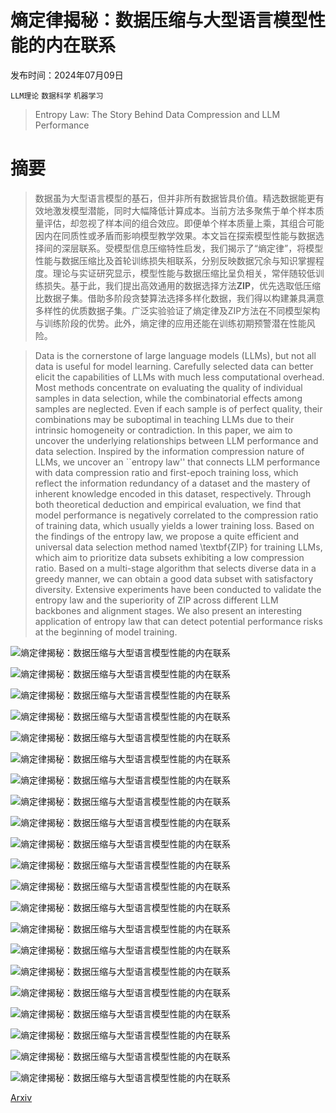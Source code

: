# 熵定律揭秘：数据压缩与大型语言模型性能的内在联系

发布时间：2024年07月09日

`LLM理论` `数据科学` `机器学习`

> Entropy Law: The Story Behind Data Compression and LLM Performance

# 摘要

> 数据虽为大型语言模型的基石，但并非所有数据皆具价值。精选数据能更有效地激发模型潜能，同时大幅降低计算成本。当前方法多聚焦于单个样本质量评估，却忽视了样本间的组合效应。即便单个样本质量上乘，其组合可能因内在同质性或矛盾而影响模型教学效果。本文旨在探索模型性能与数据选择间的深层联系。受模型信息压缩特性启发，我们揭示了“熵定律”，将模型性能与数据压缩比及首轮训练损失相联系，分别反映数据冗余与知识掌握程度。理论与实证研究显示，模型性能与数据压缩比呈负相关，常伴随较低训练损失。基于此，我们提出高效通用的数据选择方法**ZIP**，优先选取低压缩比数据子集。借助多阶段贪婪算法选择多样化数据，我们得以构建兼具满意多样性的优质数据子集。广泛实验验证了熵定律及ZIP方法在不同模型架构与训练阶段的优势。此外，熵定律的应用还能在训练初期预警潜在性能风险。

> Data is the cornerstone of large language models (LLMs), but not all data is useful for model learning. Carefully selected data can better elicit the capabilities of LLMs with much less computational overhead. Most methods concentrate on evaluating the quality of individual samples in data selection, while the combinatorial effects among samples are neglected. Even if each sample is of perfect quality, their combinations may be suboptimal in teaching LLMs due to their intrinsic homogeneity or contradiction. In this paper, we aim to uncover the underlying relationships between LLM performance and data selection. Inspired by the information compression nature of LLMs, we uncover an ``entropy law'' that connects LLM performance with data compression ratio and first-epoch training loss, which reflect the information redundancy of a dataset and the mastery of inherent knowledge encoded in this dataset, respectively. Through both theoretical deduction and empirical evaluation, we find that model performance is negatively correlated to the compression ratio of training data, which usually yields a lower training loss. Based on the findings of the entropy law, we propose a quite efficient and universal data selection method named \textbf{ZIP} for training LLMs, which aim to prioritize data subsets exhibiting a low compression ratio. Based on a multi-stage algorithm that selects diverse data in a greedy manner, we can obtain a good data subset with satisfactory diversity. Extensive experiments have been conducted to validate the entropy law and the superiority of ZIP across different LLM backbones and alignment stages. We also present an interesting application of entropy law that can detect potential performance risks at the beginning of model training.

![熵定律揭秘：数据压缩与大型语言模型性能的内在联系](../../../paper_images/2407.06645/x1.png)

![熵定律揭秘：数据压缩与大型语言模型性能的内在联系](../../../paper_images/2407.06645/x2.png)

![熵定律揭秘：数据压缩与大型语言模型性能的内在联系](../../../paper_images/2407.06645/x3.png)

![熵定律揭秘：数据压缩与大型语言模型性能的内在联系](../../../paper_images/2407.06645/x4.png)

![熵定律揭秘：数据压缩与大型语言模型性能的内在联系](../../../paper_images/2407.06645/x5.png)

![熵定律揭秘：数据压缩与大型语言模型性能的内在联系](../../../paper_images/2407.06645/x6.png)

![熵定律揭秘：数据压缩与大型语言模型性能的内在联系](../../../paper_images/2407.06645/x7.png)

![熵定律揭秘：数据压缩与大型语言模型性能的内在联系](../../../paper_images/2407.06645/x8.png)

![熵定律揭秘：数据压缩与大型语言模型性能的内在联系](../../../paper_images/2407.06645/x9.png)

![熵定律揭秘：数据压缩与大型语言模型性能的内在联系](../../../paper_images/2407.06645/x10.png)

![熵定律揭秘：数据压缩与大型语言模型性能的内在联系](../../../paper_images/2407.06645/x11.png)

![熵定律揭秘：数据压缩与大型语言模型性能的内在联系](../../../paper_images/2407.06645/entropy_law_application.png)

![熵定律揭秘：数据压缩与大型语言模型性能的内在联系](../../../paper_images/2407.06645/x12.png)

![熵定律揭秘：数据压缩与大型语言模型性能的内在联系](../../../paper_images/2407.06645/x13.png)

![熵定律揭秘：数据压缩与大型语言模型性能的内在联系](../../../paper_images/2407.06645/x14.png)

![熵定律揭秘：数据压缩与大型语言模型性能的内在联系](../../../paper_images/2407.06645/x15.png)

![熵定律揭秘：数据压缩与大型语言模型性能的内在联系](../../../paper_images/2407.06645/x16.png)

![熵定律揭秘：数据压缩与大型语言模型性能的内在联系](../../../paper_images/2407.06645/x17.png)

![熵定律揭秘：数据压缩与大型语言模型性能的内在联系](../../../paper_images/2407.06645/x18.png)

![熵定律揭秘：数据压缩与大型语言模型性能的内在联系](../../../paper_images/2407.06645/x19.png)

![熵定律揭秘：数据压缩与大型语言模型性能的内在联系](../../../paper_images/2407.06645/x20.png)

[Arxiv](https://arxiv.org/abs/2407.06645)